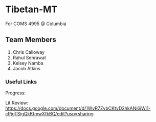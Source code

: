 # Tibetan-MT
For COMS 4995 @ Columbia


## Team Members
1. Chris Calloway
2. Rahul Sehrawat
3. Kelsey Namba
4. Jacob Atkins


### Useful Links
Progress:

Lit Review:
https://docs.google.com/document/d/1WvR7ZvbCKtvD2hkANi6jWl1-cRjgTSigQkKtmwXfkBQ/edit?usp=sharing



